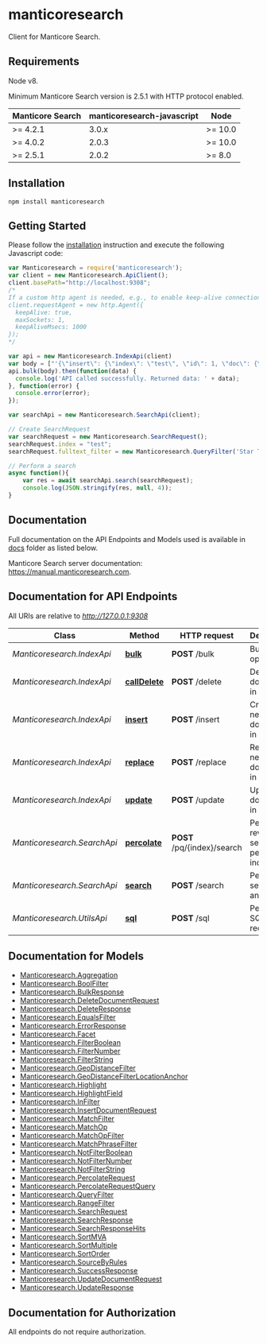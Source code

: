 # manticoresearch

Сlient for Manticore Search.



## Requirements

Node v8.

Minimum Manticore Search version is 2.5.1 with HTTP protocol enabled.

| Manticore Search  | manticoresearch-javascript   |     Node      |
| ----------------- | ---------------------------- | ------------- |
| >= 4.2.1          | 3.0.x                        | >= 10.0       |
| >= 4.0.2          | 2.0.3                        | >= 10.0       |
| >= 2.5.1          | 2.0.2                        | >= 8.0        |


## Installation

```shell
npm install manticoresearch 
```

## Getting Started

Please follow the [installation](#installation) instruction and execute the following Javascript code:


```javascript
var Manticoresearch = require('manticoresearch');
var client = new Manticoresearch.ApiClient();
client.basePath="http://localhost:9308";
/*
If a custom http agent is needed, e.g., to enable keep-alive connections, the 'requestAgent' option can be set to override 'superagent' agent instance used by default:
client.requestAgent = new http.Agent({
  keepAlive: true,
  maxSockets: 1,
  keepAliveMsecs: 1000
});
*/

var api = new Manticoresearch.IndexApi(client)
var body = ["'{\"insert\": {\"index\": \"test\", \"id\": 1, \"doc\": {\"title\": \"Title 1\"}}},\\n{\"insert\": {\"index\": \"test\", \"id\": 2, \"doc\": {\"title\": \"Title 2\"}}}'"]; // {String} 
api.bulk(body).then(function(data) {
  console.log('API called successfully. Returned data: ' + data);
}, function(error) {
  console.error(error);
});

var searchApi = new Manticoresearch.SearchApi(client);

// Create SearchRequest
var searchRequest = new Manticoresearch.SearchRequest();
searchRequest.index = "test";
searchRequest.fulltext_filter = new Manticoresearch.QueryFilter('Star Trek 2');

// Perform a search
async function(){
    var res = await searchApi.search(searchRequest);
    console.log(JSON.stringify(res, null, 4));
}


```

## Documentation

Full documentation on the API Endpoints and Models used is available in  [docs](https://github.com/manticoresoftware/manticoresearch-javascript/tree/3.3.0/docs) folder as listed below.

Manticore Search server documentation: https://manual.manticoresearch.com.

## Documentation for API Endpoints

All URIs are relative to *http://127.0.0.1:9308*

Class | Method | HTTP request | Description
------------ | ------------- | ------------- | -------------
*Manticoresearch.IndexApi* | [**bulk**](docs/IndexApi.md#bulk) | **POST** /bulk | Bulk index operations
*Manticoresearch.IndexApi* | [**callDelete**](docs/IndexApi.md#callDelete) | **POST** /delete | Delete a document in an index
*Manticoresearch.IndexApi* | [**insert**](docs/IndexApi.md#insert) | **POST** /insert | Create a new document in an index
*Manticoresearch.IndexApi* | [**replace**](docs/IndexApi.md#replace) | **POST** /replace | Replace new document in an index
*Manticoresearch.IndexApi* | [**update**](docs/IndexApi.md#update) | **POST** /update | Update a document in an index
*Manticoresearch.SearchApi* | [**percolate**](docs/SearchApi.md#percolate) | **POST** /pq/{index}/search | Perform reverse search on a percolate index
*Manticoresearch.SearchApi* | [**search**](docs/SearchApi.md#search) | **POST** /search | Performs a search on an index
*Manticoresearch.UtilsApi* | [**sql**](docs/UtilsApi.md#sql) | **POST** /sql | Perform SQL requests


## Documentation for Models

 - [Manticoresearch.Aggregation](docs/Aggregation.md)
 - [Manticoresearch.BoolFilter](docs/BoolFilter.md)
 - [Manticoresearch.BulkResponse](docs/BulkResponse.md)
 - [Manticoresearch.DeleteDocumentRequest](docs/DeleteDocumentRequest.md)
 - [Manticoresearch.DeleteResponse](docs/DeleteResponse.md)
 - [Manticoresearch.EqualsFilter](docs/EqualsFilter.md)
 - [Manticoresearch.ErrorResponse](docs/ErrorResponse.md)
 - [Manticoresearch.Facet](docs/Facet.md)
 - [Manticoresearch.FilterBoolean](docs/FilterBoolean.md)
 - [Manticoresearch.FilterNumber](docs/FilterNumber.md)
 - [Manticoresearch.FilterString](docs/FilterString.md)
 - [Manticoresearch.GeoDistanceFilter](docs/GeoDistanceFilter.md)
 - [Manticoresearch.GeoDistanceFilterLocationAnchor](docs/GeoDistanceFilterLocationAnchor.md)
 - [Manticoresearch.Highlight](docs/Highlight.md)
 - [Manticoresearch.HighlightField](docs/HighlightField.md)
 - [Manticoresearch.InFilter](docs/InFilter.md)
 - [Manticoresearch.InsertDocumentRequest](docs/InsertDocumentRequest.md)
 - [Manticoresearch.MatchFilter](docs/MatchFilter.md)
 - [Manticoresearch.MatchOp](docs/MatchOp.md)
 - [Manticoresearch.MatchOpFilter](docs/MatchOpFilter.md)
 - [Manticoresearch.MatchPhraseFilter](docs/MatchPhraseFilter.md)
 - [Manticoresearch.NotFilterBoolean](docs/NotFilterBoolean.md)
 - [Manticoresearch.NotFilterNumber](docs/NotFilterNumber.md)
 - [Manticoresearch.NotFilterString](docs/NotFilterString.md)
 - [Manticoresearch.PercolateRequest](docs/PercolateRequest.md)
 - [Manticoresearch.PercolateRequestQuery](docs/PercolateRequestQuery.md)
 - [Manticoresearch.QueryFilter](docs/QueryFilter.md)
 - [Manticoresearch.RangeFilter](docs/RangeFilter.md)
 - [Manticoresearch.SearchRequest](docs/SearchRequest.md)
 - [Manticoresearch.SearchResponse](docs/SearchResponse.md)
 - [Manticoresearch.SearchResponseHits](docs/SearchResponseHits.md)
 - [Manticoresearch.SortMVA](docs/SortMVA.md)
 - [Manticoresearch.SortMultiple](docs/SortMultiple.md)
 - [Manticoresearch.SortOrder](docs/SortOrder.md)
 - [Manticoresearch.SourceByRules](docs/SourceByRules.md)
 - [Manticoresearch.SuccessResponse](docs/SuccessResponse.md)
 - [Manticoresearch.UpdateDocumentRequest](docs/UpdateDocumentRequest.md)
 - [Manticoresearch.UpdateResponse](docs/UpdateResponse.md)


## Documentation for Authorization

All endpoints do not require authorization.
